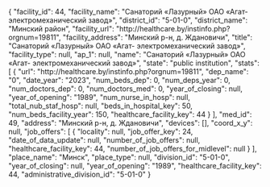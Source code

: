 {
    "facility_id": 44,
    "facility_name": "Санаторий «Лазурный» ОАО «Агат- электромеханический завод»",
    "district_id": "5-01-0",
    "district_name": "Минский район",
    "facility_url": "http:\/\/healthcare.by\/instinfo.php?orgnum=19811",
    "facility_address": "Минский р-н, д. Ждановичи",
    "title": "Санаторий «Лазурный» ОАО «Агат- электромеханический завод»",
    "facility_type": null,
    "ap_1": null,
    "name": "Санаторий «Лазурный» ОАО «Агат- электромеханический завод»",
    "state": "public institution",
    "stats": [
        {
            "url": "http:\/\/healthcare.by\/instinfo.php?orgnum=19811",
            "dep_name": "0",
            "date_year": "2023",
            "num_beds_dep": 0,
            "num_deps_year": 0,
            "num_doctors_dep": 0,
            "num_doctors_med": 0,
            "year_of_closing": null,
            "year_of_opening": "1989",
            "num_nurse_in_hosp": null,
            "total_nub_staf_hosp": null,
            "beds_in_hospital_key": 50,
            "num_beds_facility_year": 150,
            "healthcare_facility_key": 44
        }
    ],
    "med_id": 49,
    "address": "Минский р-н, д. Ждановичи",
    "devices": [],
    "coord_x_y": null,
    "job_offers": [
        {
            "locality": null,
            "job_offer_key": 24,
            "date_of_data_update": null,
            "number_of_job_offers": null,
            "healthcare_facility_key": 44,
            "number_of_job_offers_for_midlevel": null
        }
    ],
    "place_name": "Минск",
    "place_type": null,
    "division_id": "5-01-0",
    "year_of_closing": null,
    "year_of_opening": "1989",
    "healthcare_facility_key": 44,
    "administrative_division_id": "5-01-0"
}